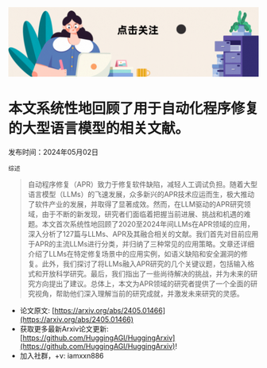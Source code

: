 ![](https://raw.githubusercontent.com/HuggingAGI/HuggingArxiv/main/imgs/follow2.gif)
# 本文系统性地回顾了用于自动化程序修复的大型语言模型的相关文献。
发布时间：2024年05月02日

`综述`
> 自动程序修复（APR）致力于修复软件缺陷，减轻人工调试负担。随着大型语言模型（LLMs）的飞速发展，众多新兴的APR技术应运而生，极大推动了软件产业的发展，并取得了显著成效。然而，在LLM驱动的APR研究领域，由于不断的新发现，研究者们面临着把握当前进展、挑战和机遇的难题。本文首次系统性地回顾了2020至2024年间LLMs在APR领域的应用，深入分析了127篇与LLMs、APR及其融合相关的文献。我们首先对目前应用于APR的主流LLMs进行分类，并归纳了三种常见的应用策略。文章还详细介绍了LLMs在特定修复场景中的应用实例，如语义缺陷和安全漏洞的修复。此外，我们探讨了将LLMs融入APR研究的几个关键议题，包括输入格式和开放科学研究。最后，我们指出了一些尚待解决的挑战，并为未来的研究方向提出了建议。总体上，本文为APR领域的研究者提供了一个全面的研究视角，帮助他们深入理解当前的研究成就，并激发未来研究的灵感。



- 论文原文: [https://arxiv.org/abs/2405.01466](https://arxiv.org/abs/2405.01466)
- 获取更多最新Arxiv论文更新: [https://github.com/HuggingAGI/HuggingArxiv](https://github.com/HuggingAGI/HuggingArxiv)!
- 加入社群，+v: iamxxn886